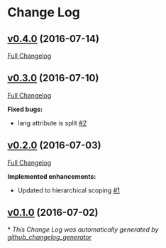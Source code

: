 # Change Log

## [v0.4.0](https://github.com/yitzchak/linter-spell-html/tree/v0.4.0) (2016-07-14)
[Full Changelog](https://github.com/yitzchak/linter-spell-html/compare/v0.3.0...v0.4.0)

## [v0.3.0](https://github.com/yitzchak/linter-spell-html/tree/v0.3.0) (2016-07-10)
[Full Changelog](https://github.com/yitzchak/linter-spell-html/compare/v0.2.0...v0.3.0)

**Fixed bugs:**

- lang attribute is split [\#2](https://github.com/yitzchak/linter-spell-html/issues/2)

## [v0.2.0](https://github.com/yitzchak/linter-spell-html/tree/v0.2.0) (2016-07-03)
[Full Changelog](https://github.com/yitzchak/linter-spell-html/compare/v0.1.0...v0.2.0)

**Implemented enhancements:**

- Updated to hierarchical scoping [\#1](https://github.com/yitzchak/linter-spell-html/issues/1)

## [v0.1.0](https://github.com/yitzchak/linter-spell-html/tree/v0.1.0) (2016-07-02)


\* *This Change Log was automatically generated by [github_changelog_generator](https://github.com/skywinder/Github-Changelog-Generator)*
